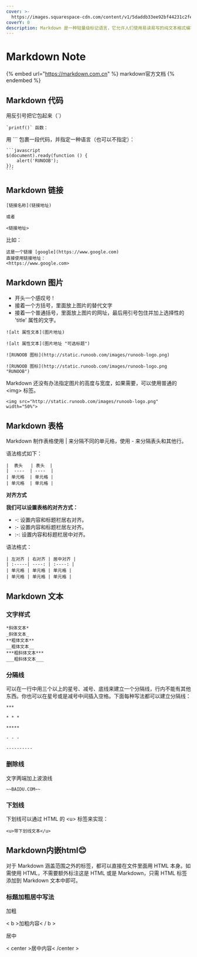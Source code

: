```yaml
---
cover: >-
  https://images.squarespace-cdn.com/content/v1/5daddb33ee92bf44231c2fef/1593634997762-75P05A5AKO859N5G9OMU/medical-algorithms.gif
coverY: 0
description: Markdown 是一种轻量级标记语言，它允许人们使用易读易写的纯文本格式编写文档，Markdown文件的后缀名便是“.md”
---
```


# Markdown Note



{% embed url="https://markdown.com.cn" %}
markdown官方文档
{% endembed %}

## Markdown 代码

用反引号把它包起来（\`）

```
`printf()` 函数：
```

用 \`\`\` 包裹一段代码，并指定一种语言（也可以不指定）：

````
```javascript
$(document).ready(function () {
    alert('RUNOOB');
});
```
````

## Markdown 链接

```
[链接名称](链接地址)

或者

<链接地址>
```

比如：

```
这是一个链接 [google](https://www.google.com)
直接使用链接地址：
<https://www.google.com>
```

## Markdown 图片

* 开头一个感叹号 !
* 接着一个方括号，里面放上图片的替代文字
* 接着一个普通括号，里面放上图片的网址，最后用引号包住并加上选择性的 'title' 属性的文字。

```
![alt 属性文本](图片地址)

![alt 属性文本](图片地址 "可选标题")
```

```
![RUNOOB 图标](http://static.runoob.com/images/runoob-logo.png)

![RUNOOB 图标](http://static.runoob.com/images/runoob-logo.png "RUNOOB")
```

Markdown 还没有办法指定图片的高度与宽度，如果需要，可以使用普通的 \<img> 标签。

```
<img src="http://static.runoob.com/images/runoob-logo.png" width="50%">
```

## Markdown 表格

Markdown 制作表格使用 | 来分隔不同的单元格，使用 - 来分隔表头和其他行。

语法格式如下：

```
|  表头   | 表头  |
|  ----  | ----  |
| 单元格  | 单元格 |
| 单元格  | 单元格 |
```

**对齐方式**

**我们可以设置表格的对齐方式：**

* \-: 设置内容和标题栏居右对齐。
* \:- 设置内容和标题栏居左对齐。
* \:-: 设置内容和标题栏居中对齐。

语法格式：

```
| 左对齐 | 右对齐 | 居中对齐 |
| :-----| ----: | :----: |
| 单元格 | 单元格 | 单元格 |
| 单元格 | 单元格 | 单元格 |
```

## Markdown 文本

### 文字样式

```
*斜体文本*
_斜体文本_
**粗体文本**
__粗体文本__
***粗斜体文本***
___粗斜体文本___
```

### 分隔线

可以在一行中用三个以上的星号、减号、底线来建立一个分隔线，行内不能有其他东西。你也可以在星号或是减号中间插入空格。下面每种写法都可以建立分隔线：

```
***

* * *

*****

- - -

----------
```

### 删除线

文字两端加上波浪线

```
~~BAIDU.COM~~
```

### 下划线

下划线可以通过 HTML 的 \<u> 标签来实现：

```
<u>带下划线文本</u>
```

## Markdown内嵌html😊

对于 Markdown 涵盖范围之外的标签，都可以直接在文件里面用 HTML 本身。如需使用 HTML，不需要额外标注这是 HTML 或是 Markdown，只需 HTML 标签添加到 Markdown 文本中即可。

### 标题加粗居中写法 <a href="#articlecontentid" id="articlecontentid"></a>

加粗

< b >加粗内容< / b >

居中

< center >居中内容< /center >

### &#x20; <a href="#hang-ji-nei-lian-biao-qian" id="hang-ji-nei-lian-biao-qian"></a>

###
